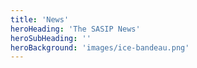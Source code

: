 ```yaml
---
title: 'News'
heroHeading: 'The SASIP News'
heroSubHeading: ''
heroBackground: 'images/ice-bandeau.png'
---
```


